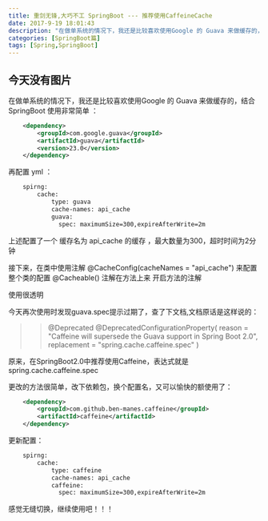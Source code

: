 ```yaml
---
title: 重剑无锋,大巧不工 SpringBoot --- 推荐使用CaffeineCache
date: 2017-9-19 18:01:43
description: "在做单系统的情况下，我还是比较喜欢使用Google 的 Guava 来做缓存的，结合 SpringBoot 使用非常简单"
categories: [SpringBoot篇]
tags: [Spring,SpringBoot]
---
```


<!-- more -->
## 今天没有图片
在做单系统的情况下，我还是比较喜欢使用Google 的 Guava 来做缓存的，结合 SpringBoot 使用非常简单 ：

``` xml
    <dependency>
        <groupId>com.google.guava</groupId>
        <artifactId>guava</artifactId>
        <version>23.0</version>
    </dependency>
```


再配置 yml ：

``` xml
    spirng:
        cache:
            type: guava
            cache-names: api_cache
            guava:
              spec: maximumSize=300,expireAfterWrite=2m
```

上述配置了一个 缓存名为 api_cache 的缓存 ，最大数量为300，超时时间为2分钟

接下来，在类中使用注解 @CacheConfig(cacheNames = "api_cache") 来配置整个类的配置
@Cacheable() 注解在方法上来 开启方法的注解

使用很透明

今天再次使用时发现guava.spec提示过期了，查了下文档,文档原话是这样说的：

>> @Deprecated
           @DeprecatedConfigurationProperty(
               reason = "Caffeine will supersede the Guava support in Spring Boot 2.0",
               replacement = "spring.cache.caffeine.spec"
           )



原来，在SpringBoot2.0中推荐使用Caffeine，表达式就是spring.cache.caffeine.spec

更改的方法很简单，改下依赖包，换个配置名，又可以愉快的额使用了：

``` xml
    <dependency>
        <groupId>com.github.ben-manes.caffeine</groupId>
        <artifactId>caffeine</artifactId>
    </dependency>
```

更新配置：

``` bash
    spirng:
        cache:
            type: caffeine
            cache-names: api_cache
            caffeine:
              spec: maximumSize=300,expireAfterWrite=2m
```

感觉无缝切换，继续使用吧！！！